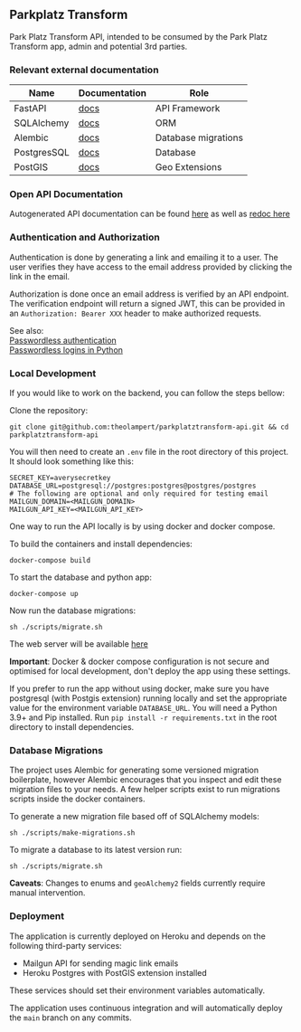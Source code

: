 ## Parkplatz Transform

Park Platz Transform API, intended to be consumed by the Park Platz Transform app, admin and potential 3rd parties.

### Relevant external documentation

| Name       | Documentation                                    | Role                |
| -----------| -------------------------------------------------|---------------------|
| FastAPI    | [docs](https://fastapi.tiangolo.com/)            | API Framework       |
| SQLAlchemy | [docs](https://docs.sqlalchemy.org/en/13/)       | ORM                 |
| Alembic    | [docs](https://alembic.sqlalchemy.org/en/latest/)| Database migrations |
| PostgresSQL| [docs](https://www.postgresql.org/)              | Database            |
| PostGIS    | [docs](https://postgis.net/documentation/)       | Geo Extensions      |

### Open API Documentation

Autogenerated API documentation can be found [here](https://parkplatztransform-api.herokuapp.com/docs) as well as
[redoc here](https://parkplatztransform-api.herkouapp.com/redoc)

### Authentication and Authorization

Authentication is done by generating a link and emailing it to a user. The user verifies they have access to the email address provided by clicking the link in the email.

Authorization is done once an email address is verified by an API endpoint. The verification endpoint will return a signed JWT, this can be provided in an `Authorization: Bearer XXX` header to make authorized requests.

See also: <br>
[Passwordless authentication](https://en.wikipedia.org/wiki/Passwordless_authentication)
<br/>
[Passwordless logins in Python](https://www.anthonycorletti.com/post/python-passwordless/)

### Local Development

If you would like to work on the backend, you can follow the steps bellow:

Clone the repository:
```shell
git clone git@github.com:theolampert/parkplatztransform-api.git && cd parkplatztransform-api
```

You will then need to create an `.env` file in the root directory of this project. It should look something like this:

```shell
SECRET_KEY=averysecretkey
DATABASE_URL=postgresql://postgres:postgres@postgres/postgres
# The following are optional and only required for testing email
MAILGUN_DOMAIN=<MAILGUN_DOMAIN>
MAILGUN_API_KEY=<MAILGUN_API_KEY> 
```

One way to run the API locally is by using docker and docker compose.

To build the containers and install dependencies:
```shell
docker-compose build
```

To start the database and python app:
```shell
docker-compose up
```

Now run the database migrations:
```shell
sh ./scripts/migrate.sh
```

The web server will be available [here](http://localhost:8023)

**Important**: Docker & docker compose configuration is not secure and optimised for local development, don't deploy the app using these settings.

If you prefer to run the app without using docker, make sure you have postgresql (with Postgis extension) running locally and set the appropriate value for the environment variable `DATABASE_URL`. You will need a Python 3.9+ and Pip installed.
Run `pip install -r requirements.txt` in the root directory to install dependencies.

### Database Migrations

The project uses Alembic for generating some versioned migration boilerplate, however Alembic encourages that you inspect and edit these migration files to your needs.
A few helper scripts exist to run migrations scripts inside the docker containers.


To generate a new migration file based off of SQLAlchemy models:

```shell
sh ./scripts/make-migrations.sh
```

To migrate a database to its latest version run:
```shell
sh ./scripts/migrate.sh
```

__Caveats__: Changes to enums and `geoAlchemy2` fields currently require manual intervention.

### Deployment

The application is currently deployed on Heroku and depends on the following third-party services:
- Mailgun API for sending magic link emails
- Heroku Postgres with PostGIS extension installed

These services should set their environment variables automatically.

The application uses continuous integration and will automatically deploy the `main` branch on any commits.
